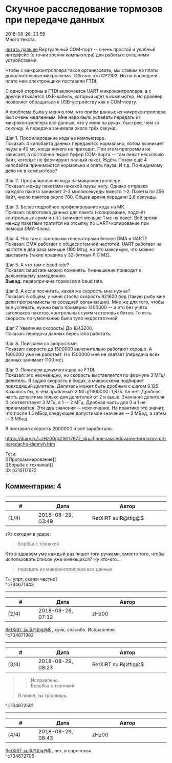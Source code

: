 Скучное расследование тормозов при передаче данных
==================================================

  
2018-08-28, 23:59  
 Много текста.   
   
  [читать дальше](https://zHz00.diary.ru/p216117672.htm?index=1#linkmore216117672m1)    Виртуальный COM-порт -- очень простой и удобный интерфейс (с точки зрения компьютера) для работы с внешними устройствами.   
   
 Чтобы с микроконтроллера такое организовать, мы ставим на платы дополнительные микросхемы. Обычно это CP2102. Но на последней плате нам электронщики поставили FTDI.   
   
 С одной стороны в FTDI включается UART микроконтроллера, а с другой втыкается USB-кабель, который идёт в компьютер. Но драйвер позволяет обращаться к USB-устройству как к COM-порту.   
   
 А проблема была у меня в том, что приём данных из микроконтроллера был очень медленным. Мне надо было успевать передать из микроконтроллера все данные, что у меня на руках, быстрее, чем за секунду. А передача занимала около трёх секунд.   
   
 Шаг 1. Профилирование кода на компьютере.   
 Показал: 4 килобайта данных передаются нормально, потом возникает пауза в 40 мс, когда ничего не приходит. При этом программа не зависает, а постоянно пырит буфер COM-порта -- там лежат несколько байт, которые не формируют полный пакет. Ждём. Потом ещё 4 килобайта принимаются нормально и опять пауза. И т.д. По-видимому, дело не в компьютере?   
   
 Шаг 2. Профилирование кода на микроконтроллере.   
 Показал: между пакетами никакой паузы нету. Однако отправка каждого пакета занимает 2-3 миллисекунды вместо 1-2. Пакеты по 256 байт, число пакетов около 700. Общее время передачи 2.6 секунды.   
   
 Шаг 3. Более подробное профилирование кода на МК.   
 Показал: подготовка данных для пакета (копирование, подсчёт контрольных сумм и т.п.) занимает меньше 1 мс на пакет. Всё время между пакетами тратится на отсылку по UART+копирование при помощи DMA-блока.   
   
 Шаг 4. Что там с тактовыми генераторами блоков DMA и UART?   
 Показал: DMA работает с общесистемной частотой. UART работает на частоте в два раза меньше (100 Мгц), но это максимум, что можно выставить (такие правила у 32-битных PIC MZ).   
   
 Шаг 5. А что там с baud rate?   
 Показал: baud rate можно поменять. Уменьшение приводит к дальнейшему замедлению.   
  **Вывод:**  первопричина тормозов в baud rate.   
   
 Шаг 6. А если посчитать, какая же скорость мне нужна?   
 Показал: в общем, у меня стояла скорость 921600 бод (такую рыбу мне дали программисты из соседней организации). Мне же для того, чтобы всё успевать, нужно было примерно 1400000 -- и это без учёта заголовков пакетов, контрольных сумм и стоповых битов. То есть скорость по-умолчанию была тупо недостаточной.   
   
 Шаг 7. Увеличим скорость! До 1843200.   
 Показал: передача данных перестала работать.   
   
 Шаг 8. Поиграем со скоростями.   
 Показал: скорости до 1500000 включительно работают хорошо. А 1600000 уже не работает. Но 1500000 мне не хватает (передача всех данных занимает 1100 мс).   
   
 Шаг 9. Почитаем документацию на FTDI.   
 Показал: это неочевидно, но скорость выставляется по формуле 3 МГц/делитель. Я задаю скорость в бодах, а микросхема подбирает подходящий делитель. Делитель может быть дробным с шагом 0.125. Казалось бы, в чём проблема? 3 МГц/1600000=1,875. Ан нет. Дробная часть допустима только для делителей от 2 и выше. Значение делителя 0 соответствует 3 МГц, а 1 -- 2 МГц. Дробная часть для 0 и 1 не принимается. Эти два значения -- исключение. На практике это значит, что после 1.5 МБод следующее допустимое значение -- 2 МБод, а затем -- 3 МБод.   
   
 Я поставил скорость 2000000 и всё заработало.     
  
<https://diary.ru/~zHz00/p216117672_skuchnoe-rassledovanie-tormozov-pri-peredache-dannyh.htm>  
  
Теги:  
[[Программирование]]  
[[Борьба с техникой]]  
ID: p216117672  


Комментарии: 4
--------------

  


---



|         #         |              Дата              |                     Автор                     |           ID           |
| --- | --- | --- | --- |
| (1/4) | 2018-08-29, 03:49 | RetXiRT suiR@ttig@$ | c734671443 |

  
  зХз сегодня в ударе:   
 
>   Борбьа с техникой  

 Кто в здравом уме каждый раз пишет тэги ручками, вместо того, чтобы использовать список уже имеющихся? Ну кто-кто…   
 
>   передать из микрокнтроллера все данные  

 Ты упрт, скажи честно?    
 ^c734671443

---



|         #         |              Дата              |                     Автор                     |           ID           |
| --- | --- | --- | --- |
| (2/4) | 2018-08-29, 07:12 | zHz00 | c734671982 |

  
  [RetXiRT suiR@ttig@$](http://Hellspawn.diary.ru "Горчичник")  , хуяк, спасибо. Исправлено.   
 ^c734671982

---



|         #         |              Дата              |                     Автор                     |           ID           |
| --- | --- | --- | --- |
| (3/4) | 2018-08-29, 08:23 | RetXiRT suiR@ttig@$ | c734672501 |

  
 
>  
> >   Исправлено.   
> >  Борьбьа с техникой  
> 
>  Я понял, ты троллишь. 

   
 ^c734672501

---



|         #         |              Дата              |                     Автор                     |           ID           |
| --- | --- | --- | --- |
| (4/4) | 2018-08-29, 08:43 | zHz00 | c734672705 |

  
  [RetXiRT suiR@ttig@$](http://Hellspawn.diary.ru "Горчичник")  , нет, я спросонья.   
 ^c734672705
